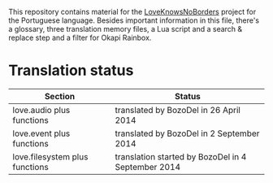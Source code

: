 This repository contains material for the [LoveKnowsNoBorders](https://github.com/BozoDel/LoveKnowsNoBorders) project for the Portuguese language. Besides important information in this file, there's a glossary, three translation memory files, a Lua script and a search & replace step and a filter for Okapi Rainbox.

# Translation status

| Section | Status |
| ------- | ------ |
| love.audio plus functions      | translated by BozoDel in 26 April 2014|
| love.event plus functions      | translated by BozoDel in 2 September 2014|
| love.filesystem plus functions | translation started by BozoDel in 4 September 2014 |
